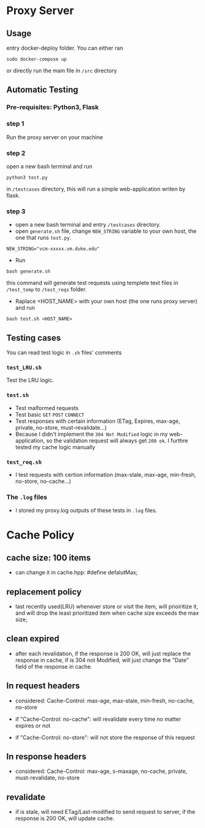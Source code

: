 # Proxy Server
## Usage
entry docker-deploy folder. You can either ran 
```
sudo docker-compose up
```
or directly run the main file in ```/src``` directory


## Automatic Testing
### Pre-requisites: Python3, Flask
### step 1
Run the proxy server on your machine
### step 2 
open a new bash terminal and run 
```
python3 test.py
``` 
in ```/testcases``` directory, this will run a simple web-application writen by flask.
### step 3
- open a new bash terminal and entry ```/testcases``` directory.
- open ```generate.sh``` file, change ```NEW_STRING``` variable to your own host, the one that runs ```test.py```. 
```
NEW_STRING="vcm-xxxxx.vm.duke.edu"
```

- Run
```
bash generate.sh
```
this command will generate test requests using templete text files in ```/test_temp``` to ```/test_reqs``` folder.
- Raplace <HOST_NAME> with your own host (the one runs proxy server) and run
```
bash test.sh <HOST_NAME>
```

## Testing cases
You can read test logic in ```.sh``` files' comments

### ```test_LRU.sh``` 
Test the LRU logic.

### ```test.sh``` 
- Test malformed requests
- Test basic `GET` `POST` `CONNECT`
- Test responses with certain information (ETag, Expires, max-age, private, no-store, must-revalidate...)
- Because I didn't implement the `304 Not Modified` logic in my web-application, so the validation request will always get `200 ok`. I furthre tested my cache logic manually

### `test_req.sh`
- I test requests with certion information (max-stale, max-age, min-fresh, no-store, no-cache...)

### The `.log` files
- I stored my proxy.log outputs of these tests in `.log` files.

# Cache Policy

## cache  size: 100 items
- can change it in cache.hpp: #define defalutMax; 

## replacement  policy 
- last recently used(LRU) whenever store or visit the item, will  prioiritize it, and will drop the least prioritized item when cache size  exceeds the max size; 

## clean expired
- after each revalidation, if the response  is 200 OK, will just replace the response in cache, if is 304 not Modified,  will just change the "Date" field of the response in cache. 

## In request headers

- considered: Cache-Control: max-age, max-stale, min-fresh, no-cache, no-store

- if "Cache-Control:  no-cache": will revalidate every time no matter expires or not

- if "Cache-Control:  no-store": will not store the response of this request

## In response headers

- considered:  Cache-Control: max-age, s-maxage, no-cache, private, must-revalidate, no-store

## revalidate

- if is stale, will need ETag/Last-modified to send request to server, if the response is 200 OK, will update cache. 

